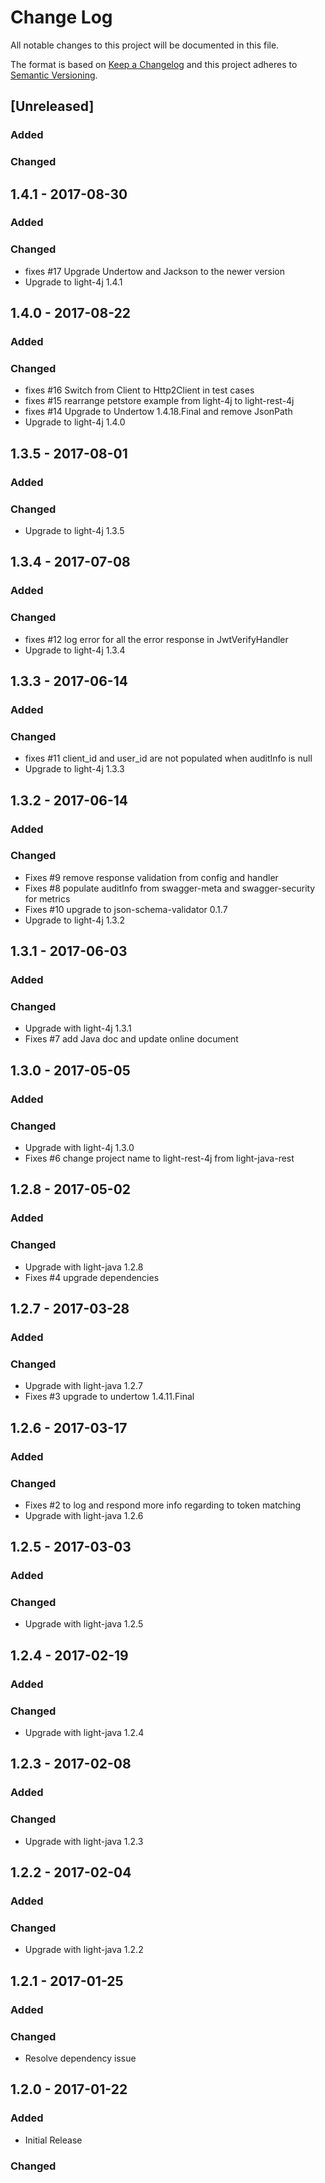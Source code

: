 # Change Log
All notable changes to this project will be documented in this file.

The format is based on [Keep a Changelog](http://keepachangelog.com/)
and this project adheres to [Semantic Versioning](http://semver.org/).

## [Unreleased]
### Added

### Changed

## 1.4.1 - 2017-08-30
### Added

### Changed
- fixes #17 Upgrade Undertow and Jackson to the newer version
- Upgrade to light-4j 1.4.1

## 1.4.0 - 2017-08-22
### Added

### Changed
- fixes #16 Switch from Client to Http2Client in test cases
- fixes #15 rearrange petstore example from light-4j to light-rest-4j
- fixes #14 Upgrade to Undertow 1.4.18.Final and remove JsonPath
- Upgrade to light-4j 1.4.0

## 1.3.5 - 2017-08-01
### Added

### Changed
- Upgrade to light-4j 1.3.5

## 1.3.4 - 2017-07-08
### Added

### Changed
- fixes #12 log error for all the error response in JwtVerifyHandler
- Upgrade to light-4j 1.3.4

## 1.3.3 - 2017-06-14
### Added

### Changed
- fixes #11 client_id and user_id are not populated when auditInfo is null
- Upgrade to light-4j 1.3.3

## 1.3.2 - 2017-06-14
### Added

### Changed
- Fixes #9 remove response validation from config and handler
- Fixes #8 populate auditInfo from swagger-meta and swagger-security for metrics
- Fixes #10 upgrade to json-schema-validator 0.1.7
- Upgrade to light-4j 1.3.2

## 1.3.1 - 2017-06-03
### Added

### Changed
- Upgrade with light-4j 1.3.1
- Fixes #7 add Java doc and update online document

## 1.3.0 - 2017-05-05
### Added

### Changed
- Upgrade with light-4j 1.3.0
- Fixes #6 change project name to light-rest-4j from light-java-rest

## 1.2.8 - 2017-05-02
### Added

### Changed
- Upgrade with light-java 1.2.8
- Fixes #4 upgrade dependencies

## 1.2.7 - 2017-03-28
### Added

### Changed
- Upgrade with light-java 1.2.7
- Fixes #3 upgrade to undertow 1.4.11.Final

## 1.2.6 - 2017-03-17
### Added

### Changed
- Fixes #2 to log and respond more info regarding to token matching
- Upgrade with light-java 1.2.6

## 1.2.5 - 2017-03-03
### Added

### Changed
- Upgrade with light-java 1.2.5

## 1.2.4 - 2017-02-19
### Added

### Changed
- Upgrade with light-java 1.2.4

## 1.2.3 - 2017-02-08
### Added

### Changed
- Upgrade with light-java 1.2.3

## 1.2.2 - 2017-02-04
### Added

### Changed
- Upgrade with light-java 1.2.2

## 1.2.1 - 2017-01-25
### Added

### Changed
- Resolve dependency issue

## 1.2.0 - 2017-01-22
### Added
- Initial Release

### Changed
